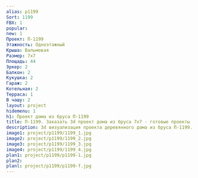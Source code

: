 ```yaml
---
alias: p1199
Sort: 1199
FBX: 1
popular: 
new: 1
Проект: П-1199
Этажность: Одноэтажный
Крыша: Вальмовая
Размер: 7х7
Площадь: 44
Эркер: 2
Балкон: 2
Кукушка: 2
Гараж: 2
Котельная: 2
Терраса: 1
В чашу: 2
layout: project
hidemenu: 1
h1: Проект дома из бруса П-1199
title: П-1199. Заказать 3d проект дома из бруса 7х7 - готовые проекты
description: 3d визуализация проекта деревянного дома из бруса П-1199. Площадь 44 м2, размер 7х7. Вы можете внести любые изменения в проект.
image1: project/p1199/1199_1.jpg
image2: project/p1199/1199_2.jpg
image3: project/p1199/1199_3.jpg
image4: project/p1199/1199_4.jpg
plan1: project/p1199/p1199-1.jpg
plan2: 
planl: project/p1199/p1199-f.jpg
---
```

